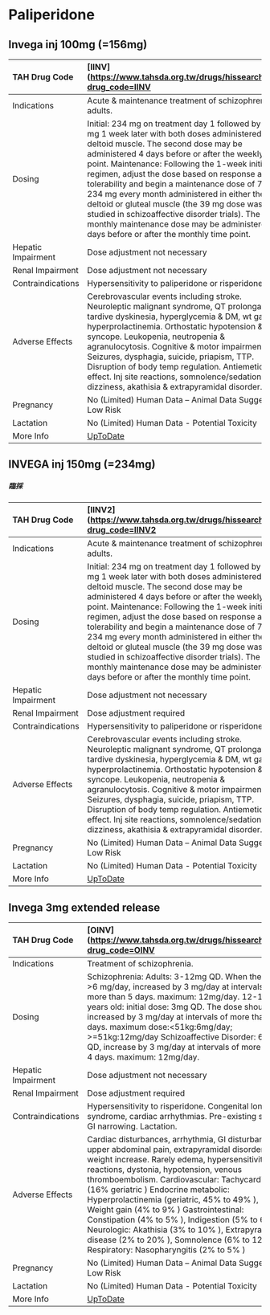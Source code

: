 # Paliperidone

## Invega inj 100mg (=156mg)

| TAH Drug Code      | [IINV](https://www.tahsda.org.tw/drugs/hissearch.php?drug_code=IINV                                                                                                                                                                                                                                                                                                                                                                                                                                                                                                                                  |
|:-------------------|:-----------------------------------------------------------------------------------------------------------------------------------------------------------------------------------------------------------------------------------------------------------------------------------------------------------------------------------------------------------------------------------------------------------------------------------------------------------------------------------------------------------------------------------------------------------------------------------------------------|
| Indications        | Acute & maintenance treatment of schizophrenia in adults.                                                                                                                                                                                                                                                                                                                                                                                                                                                                                                                                            |
| Dosing             | Initial: 234 mg on treatment day 1 followed by 156 mg 1 week later with both doses administered in the deltoid muscle. The second dose may be administered 4 days before or after the weekly time point. Maintenance: Following the 1-week initiation regimen, adjust the dose based on response and tolerability and begin a maintenance dose of 78 to 234 mg every month administered in either the deltoid or gluteal muscle (the 39 mg dose was not studied in schizoaffective disorder trials). The monthly maintenance dose may be administered 7 days before or after the monthly time point. |
| Hepatic Impairment | Dose adjustment not necessary                                                                                                                                                                                                                                                                                                                                                                                                                                                                                                                                                                        |
| Renal Impairment   | Dose adjustment not necessary                                                                                                                                                                                                                                                                                                                                                                                                                                                                                                                                                                        |
| Contraindications  | Hypersensitivity to paliperidone or risperidone.                                                                                                                                                                                                                                                                                                                                                                                                                                                                                                                                                     |
| Adverse Effects    | Cerebrovascular events including stroke. Neuroleptic malignant syndrome, QT prolongation, tardive dyskinesia, hyperglycemia & DM, wt gain, hyperprolactinemia. Orthostatic hypotension & syncope. Leukopenia, neutropenia & agranulocytosis. Cognitive & motor impairment. Seizures, dysphagia, suicide, priapism, TTP. Disruption of body temp regulation. Antiemetic effect. Inj site reactions, somnolence/sedation, dizziness, akathisia & extrapyramidal disorder.                                                                                                                              |
| Pregnancy          | No (Limited) Human Data – Animal Data Suggest Low Risk                                                                                                                                                                                                                                                                                                                                                                                                                                                                                                                                               |
| Lactation          | No (Limited) Human Data - Potential Toxicity                                                                                                                                                                                                                                                                                                                                                                                                                                                                                                                                                         |
| More Info          | [UpToDate](https://www.uptodate.com/contents/paliperidone-drug-information)                                                                                                                                                                                                                                                                                                                                                                                                                                                                                                                          |

## INVEGA inj 150mg (=234mg)

##### 臨採

| TAH Drug Code      | [IINV2](https://www.tahsda.org.tw/drugs/hissearch.php?drug_code=IINV2                                                                                                                                                                                                                                                                                                                                                                                                                                                                                                                                |
|:-------------------|:-----------------------------------------------------------------------------------------------------------------------------------------------------------------------------------------------------------------------------------------------------------------------------------------------------------------------------------------------------------------------------------------------------------------------------------------------------------------------------------------------------------------------------------------------------------------------------------------------------|
| Indications        | Acute & maintenance treatment of schizophrenia in adults.                                                                                                                                                                                                                                                                                                                                                                                                                                                                                                                                            |
| Dosing             | Initial: 234 mg on treatment day 1 followed by 156 mg 1 week later with both doses administered in the deltoid muscle. The second dose may be administered 4 days before or after the weekly time point. Maintenance: Following the 1-week initiation regimen, adjust the dose based on response and tolerability and begin a maintenance dose of 78 to 234 mg every month administered in either the deltoid or gluteal muscle (the 39 mg dose was not studied in schizoaffective disorder trials). The monthly maintenance dose may be administered 7 days before or after the monthly time point. |
| Hepatic Impairment | Dose adjustment not necessary                                                                                                                                                                                                                                                                                                                                                                                                                                                                                                                                                                        |
| Renal Impairment   | Dose adjustment required                                                                                                                                                                                                                                                                                                                                                                                                                                                                                                                                                                             |
| Contraindications  | Hypersensitivity to paliperidone or risperidone.                                                                                                                                                                                                                                                                                                                                                                                                                                                                                                                                                     |
| Adverse Effects    | Cerebrovascular events including stroke. Neuroleptic malignant syndrome, QT prolongation, tardive dyskinesia, hyperglycemia & DM, wt gain, hyperprolactinemia. Orthostatic hypotension & syncope. Leukopenia, neutropenia & agranulocytosis. Cognitive & motor impairment. Seizures, dysphagia, suicide, priapism, TTP. Disruption of body temp regulation. Antiemetic effect. Inj site reactions, somnolence/sedation, dizziness, akathisia & extrapyramidal disorder.                                                                                                                              |
| Pregnancy          | No (Limited) Human Data – Animal Data Suggest Low Risk                                                                                                                                                                                                                                                                                                                                                                                                                                                                                                                                               |
| Lactation          | No (Limited) Human Data - Potential Toxicity                                                                                                                                                                                                                                                                                                                                                                                                                                                                                                                                                         |
| More Info          | [UpToDate](https://www.uptodate.com/contents/paliperidone-drug-information)                                                                                                                                                                                                                                                                                                                                                                                                                                                                                                                          |

## Invega 3mg extended release

| TAH Drug Code      | [OINV](https://www.tahsda.org.tw/drugs/hissearch.php?drug_code=OINV                                                                                                                                                                                                                                                                                                                                                                                                                                                                                              |
|:-------------------|:-----------------------------------------------------------------------------------------------------------------------------------------------------------------------------------------------------------------------------------------------------------------------------------------------------------------------------------------------------------------------------------------------------------------------------------------------------------------------------------------------------------------------------------------------------------------|
| Indications        | Treatment of schizophrenia.                                                                                                                                                                                                                                                                                                                                                                                                                                                                                                                                      |
| Dosing             | Schizophrenia: Adults: 3-12mg QD. When the dose >6 mg/day, increased by 3 mg/day at intervals of more than 5 days. maximum: 12mg/day. 12-17 years old: initial dose: 3mg QD. The dose should be increased by 3 mg/day at intervals of more than 5 days. maximum dose:<51kg:6mg/day; >=51kg:12mg/day Schizoaffective Disorder: 6mg QD, increase by 3 mg/day at intervals of more than 4 days. maximum: 12mg/day.                                                                                                                                                  |
| Hepatic Impairment | Dose adjustment not necessary                                                                                                                                                                                                                                                                                                                                                                                                                                                                                                                                    |
| Renal Impairment   | Dose adjustment required                                                                                                                                                                                                                                                                                                                                                                                                                                                                                                                                         |
| Contraindications  | Hypersensitivity to risperidone. Congenital long QT syndrome, cardiac arrhythmias. Pre-existing severe GI narrowing. Lactation.                                                                                                                                                                                                                                                                                                                                                                                                                                  |
| Adverse Effects    | Cardiac disturbances, arrhythmia, GI disturbances, upper abdominal pain, extrapyramidal disorder, weight increase. Rarely edema, hypersensitivity reactions, dystonia, hypotension, venous thromboembolism. Cardiovascular: Tachycardia (16% geriatric ) Endocrine metabolic: Hyperprolactinemia (geriatric, 45% to 49% ), Weight gain (4% to 9% ) Gastrointestinal: Constipation (4% to 5% ), Indigestion (5% to 6% ) Neurologic: Akathisia (3% to 10% ), Extrapyramidal disease (2% to 20% ), Somnolence (6% to 12% ) Respiratory: Nasopharyngitis (2% to 5% ) |
| Pregnancy          | No (Limited) Human Data – Animal Data Suggest Low Risk                                                                                                                                                                                                                                                                                                                                                                                                                                                                                                           |
| Lactation          | No (Limited) Human Data - Potential Toxicity                                                                                                                                                                                                                                                                                                                                                                                                                                                                                                                     |
| More Info          | [UpToDate](https://www.uptodate.com/contents/paliperidone-drug-information)                                                                                                                                                                                                                                                                                                                                                                                                                                                                                      |

